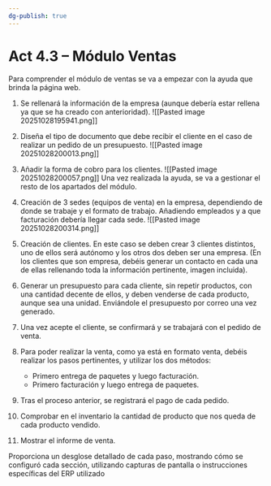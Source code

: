 ```yaml
---
dg-publish: true
---
```


# Act 4.3 – Módulo Ventas
Para comprender el módulo de ventas se va a empezar con la ayuda que brinda la página web.
1. Se rellenará la información de la empresa (aunque debería estar rellena ya que se ha creado con anterioridad).
![[Pasted image 20251028195941.png]]
2. Diseña el tipo de documento que debe recibir el cliente en el caso de realizar un pedido de un presupuesto.
![[Pasted image 20251028200013.png]]
3. Añadir la forma de cobro para los clientes.
![[Pasted image 20251028200057.png]]
Una vez realizada la ayuda, se va a gestionar el resto de los apartados del módulo.

4. Creación de 3 sedes (equipos de venta) en la empresa, dependiendo de donde se trabaje y el formato de trabajo. Añadiendo empleados y a que facturación debería llegar cada sede.
![[Pasted image 20251028200314.png]]

6. Creación de clientes. En este caso se deben crear 3 clientes distintos, uno de ellos será autónomo y los otros dos deben ser una empresa. (En los clientes que son empresa, debéis generar un contacto en cada una de ellas rellenando toda la información pertinente, imagen incluida).

7. Generar un presupuesto para cada cliente, sin repetir productos, con una cantidad decente de ellos, y deben venderse de cada producto, aunque sea una unidad. Enviándole el presupuesto por correo una vez generado.
8. Una vez acepte el cliente, se confirmará y se trabajará con el pedido de venta.
9. Para poder realizar la venta, como ya está en formato venta, debéis realizar los pasos pertinentes, y utilizar los dos métodos:
	- Primero entrega de paquetes y luego facturación.
	- Primero facturación y luego entrega de paquetes.
	
10. Tras el proceso anterior, se registrará el pago de cada pedido.

11. Comprobar en el inventario la cantidad de producto que nos queda de cada producto vendido.

12. Mostrar el informe de venta.

Proporciona un desglose detallado de cada paso, mostrando cómo se configuró cada sección, utilizando capturas de pantalla o instrucciones específicas del ERP utilizado
